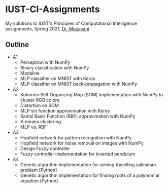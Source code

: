 # IUST-CI-Assignments
My solutions to IUST's Principles of Computational Intelligence assignments, Spring 2021, [Dr. Mozayani](https://scholar.google.com/citations?user=LAAM5tEAAAAJ&hl=en)


## Outline

- A1
	- Perceptron with NumPy
	- Binary classification with NumPy
	- Madaline
	- MLP classifier on MNIST with Keras
	- MLP classifier on MNIST back-propagation with NumPy
- A2
	- Kohonen Self Organizing Map (SOM) implementation with NumPy to cluster RGB colors
	- Distortion on SOM
	- MLP sin function approximation with Keras
	- Radial Basis Function (RBF) approximation with NumPy
	- K-means clustering
	- MLP vs. RBF
- A3
	- Hopfield network for pattern recognition with NumPy
    - Hopfield network for noise removal on images with NumPy
	- Design Fuzzy controller
	- Fuzzy controller implementation for inverted pendulum
- A4
	- Genetic algorithm implementation for solving travelling salesman problem [Python]
	- Genetic algorithm implementation for finding roots of a polynomial equation [Python]
